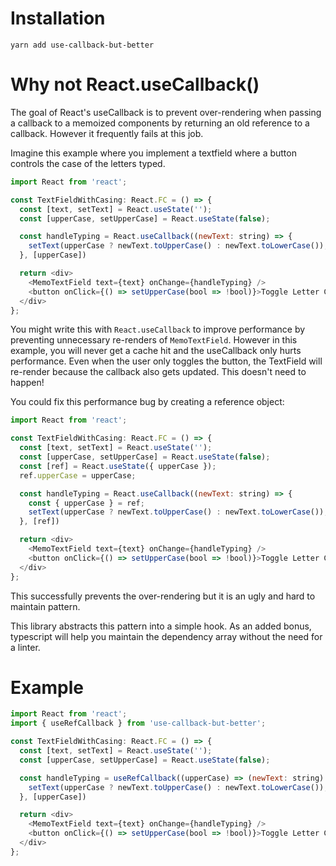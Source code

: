 # Installation
```
yarn add use-callback-but-better
```
# Why not React.useCallback()

The goal of React's useCallback is to prevent over-rendering when passing a callback to a memoized components by returning an old reference to a callback. However it frequently fails at this job.

Imagine this example where you implement a textfield where a button controls the case of the letters typed.

```js
import React from 'react';

const TextFieldWithCasing: React.FC = () => {
  const [text, setText] = React.useState('');
  const [upperCase, setUpperCase] = React.useState(false);

  const handleTyping = React.useCallback((newText: string) => {
    setText(upperCase ? newText.toUpperCase() : newText.toLowerCase());
  }, [upperCase])

  return <div>
    <MemoTextField text={text} onChange={handleTyping} />
    <button onClick={() => setUpperCase(bool => !bool)}>Toggle Letter Case</button>
  </div>
};
```

You might write this with `React.useCallback` to improve performance by preventing unnecessary re-renders of `MemoTextField`. However in this example, you will never get a cache hit and the useCallback only hurts performance. Even when the user only toggles the button, the TextField will re-render because the callback also gets updated. This doesn't need to happen!

You could fix this performance bug by creating a reference object:

```js
import React from 'react';

const TextFieldWithCasing: React.FC = () => {
  const [text, setText] = React.useState('');
  const [upperCase, setUpperCase] = React.useState(false);
  const [ref] = React.useState({ upperCase });
  ref.upperCase = upperCase;

  const handleTyping = React.useCallback((newText: string) => {
    const { upperCase } = ref;
    setText(upperCase ? newText.toUpperCase() : newText.toLowerCase());
  }, [ref])

  return <div>
    <MemoTextField text={text} onChange={handleTyping} />
    <button onClick={() => setUpperCase(bool => !bool)}>Toggle Letter Case</button>
  </div>
};
```

This successfully prevents the over-rendering but it is an ugly and hard to maintain pattern.

This library abstracts this pattern into a simple hook. As an added bonus, typescript will help you maintain the dependency array without the need for a linter.

# Example

```js
import React from 'react';
import { useRefCallback } from 'use-callback-but-better';

const TextFieldWithCasing: React.FC = () => {
  const [text, setText] = React.useState('');
  const [upperCase, setUpperCase] = React.useState(false);

  const handleTyping = useRefCallback((upperCase) => (newText: string) => {
    setText(upperCase ? newText.toUpperCase() : newText.toLowerCase());
  }, [upperCase])

  return <div>
    <MemoTextField text={text} onChange={handleTyping} />
    <button onClick={() => setUpperCase(bool => !bool)}>Toggle Letter Case</button>
  </div>
};
```
